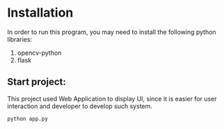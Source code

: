 Installation
===

In order to run this program, you may need to install the following python libraries:

1. opencv-python
2. flask

Start project:
---
This project used Web Application to display UI, since it is easier for user interaction and developer to develop such system.

```
python app.py
```
